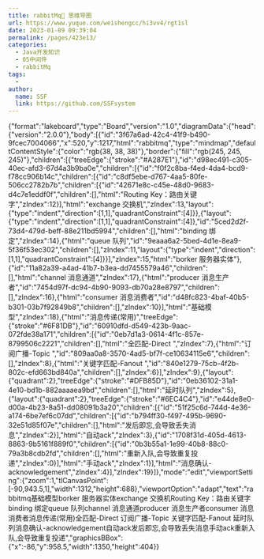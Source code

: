 ```yaml
---
title: rabbitMq🌈 思维导图
url: https://www.yuque.com/weishengcc/hi3vv4/rgt1sl
date: 2023-01-09 09:39:04
permalink: /pages/423e13/
categories: 
  - Java开发知识
  - 05中间件
  - rabbitMq
tags: 
  - 
author: 
  name: SSF
  link: https://github.com/SSFsystem
---
```


{"format":"lakeboard","type":"Board","version":"1.0","diagramData":{"head":{"version":"2.0.0"},"body":\[{"id":"3f67a6ad-42c4-41f9-b490-9fcec7004066","x":520,"y":1217,"html":"rabbitmq","type":"mindmap","defaultContentStyle":{"color":"rgb(38, 38, 38)"},"border":{"fill":"rgb(245, 245, 245)"},"children":\[{"treeEdge":{"stroke":"#A287E1"},"id":"d98ec491-c305-40ec-afd3-67d4a3b9ba0e","children":\[{"id":"f0f2c8ba-f4ed-4da4-bcd9-f78cc906b14c","children":\[{"id":"c8df5ebe-d767-4aa5-80fe-506cc2782b7b","children":\[{"id":"42671e8c-c45e-48d0-9683-d4c7e1eddf0f","children":\[],"html":"Routing Key：路由关键字","zIndex":12}],"html":"exchange 交换机","zIndex":13,"layout":{"type":"indent","direction":\[1,1],"quadrantConstraint":\[4]}},{"layout":{"type":"indent","direction":\[1,1],"quadrantConstraint":\[4]},"id":"5ced2d2f-73d4-479d-beff-88e211bd5994","children":\[],"html":"binding 绑定","zIndex":14},{"html":"queue 队列","id":"9eaaa6a2-5bed-4d1e-8ea9-5f36f53ec302","children":\[],"zIndex":11,"layout":{"type":"indent","direction":\[1,1],"quadrantConstraint":\[4]}}],"zIndex":15,"html":"borker 服务器实体"},{"id":"11a82a39-a4ad-41b7-b3ea-dd7455579a46","children":\[],"html":"channel 消息通道","zIndex":17},{"html":"producer 消息生产者","id":"7454d97f-dc94-4b90-9093-db70a28e8797","children":\[],"zIndex":16},{"html":"consumer 消息消费者","id":"d48fc823-4baf-40b5-b301-03b7f92849b8","children":\[],"zIndex":10}],"html":"基础模型","zIndex":18},{"html":"消息传递(常用)","treeEdge":{"stroke":"#6F81DB"},"id":"60910dfd-d549-423b-9aac-072fde38a171","children":\[{"id":"0eb7d1a3-0614-4f1c-857e-8799506c2221","children":\[],"html":"全匹配-Direct ","zIndex":7},{"html":"订阅广播-Topic ","id":"809aa0a8-3570-4ad5-bf7f-ce10634115e6","children":\[],"zIndex":8},{"html":"关键字匹配-Fanout ","id":"840e1279-75cb-4f2b-802c-efd663bd840a","children":\[],"zIndex":6}],"zIndex":9},{"layout":{"quadrant":2},"treeEdge":{"stroke":"#DFB85D"},"id":"0eb36102-31a1-4e10-bd1b-882aaaaea9bd","children":\[],"html":"延时队列","zIndex":5},{"layout":{"quadrant":2},"treeEdge":{"stroke":"#6EC4C4"},"id":"e44de8e0-d00a-4b23-8a51-dd08091b3a20","children":\[{"id":"51f25c6d-744d-4e36-a174-6be7ef6c07dd","children":\[{"id":"b794ff30-f497-495b-9690-32e51d85f07e","children":\[],"html":"发后即忘,会导致丢失消息","zIndex":2}],"html":"自动ack","zIndex":3},{"id":"1708f31d-405d-4613-8863-9b5161f889f0","children":\[{"id":"0b3b55a1-1e99-40b8-88c0-79a3b8cdb2fd","children":\[],"html":"重新入队,会导致重复投递","zIndex":0}],"html":"手动ack","zIndex":1}],"html":"消息确认-acknowledgement","zIndex":4}],"zIndex":19}]},"mode":"edit","viewportSetting":{"zoom":1,"tlCanvasPoint":\[-90,943.5,1],"width":1312,"height":688},"viewportOption":"adapt","text":"rabbitmq基础模型borker 服务器实体exchange 交换机Routing Key：路由关键字binding 绑定queue 队列channel 消息通道producer 消息生产者consumer 消息消费者消息传递(常用)全匹配-Direct 订阅广播-Topic 关键字匹配-Fanout 延时队列消息确认-acknowledgement自动ack发后即忘,会导致丢失消息手动ack重新入队,会导致重复投递","graphicsBBox":{"x":-86,"y":958.5,"width":1350,"height":404}}
